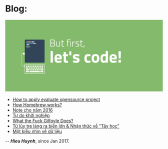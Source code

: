 # Blog: 

![](2017/image/but-first-lets-code.png)

- [How to apply evaluate opensource project](2017/Apply-evaluate-opensource-project.md)
- [How Homebrew works?](2017/Note-cho-nam-2016.md)
- [Note cho năm 2016](2017/Note-cho-nam-2016.md)
- [Tự do khởi nghiệp](2017/Tu-do-khoi-nghiep.md)
- [What the Fuck Gilfoyle Does?](2017/What-the-Fuck-Gilfoyle-Does.md)
- [Từ lũy tre làng ra biển lớn & Nhận thức về "Tây học"](2017/Tu-luy-tre-lang.md)
- [Một kiểu nhìn về dữ liệu](2017/mot-kieu-nhin-ve-du-lieu.md)

--
***Hieu Huynh***, since Jan 2017.
